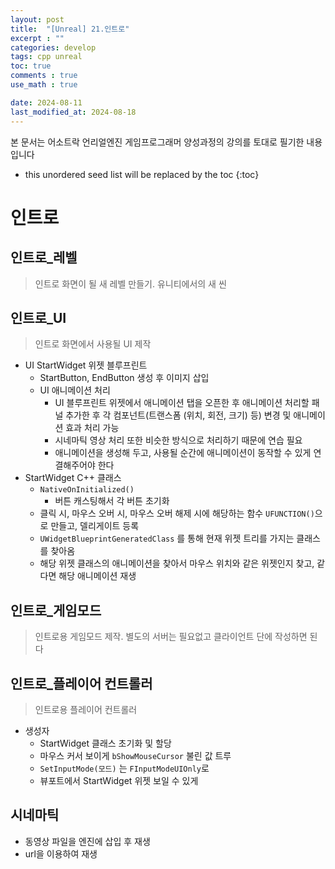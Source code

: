 ```yaml
---
layout: post
title:  "[Unreal] 21.인트로"
excerpt : ""
categories: develop
tags: cpp unreal
toc: true
comments : true
use_math : true

date: 2024-08-11
last_modified_at: 2024-08-18
---
```

> <span style="font-size: 80%">
본 문서는 어소트락 언리얼엔진 게임프로그래머 양성과정의 강의를 토대로 필기한 내용입니다 </span>

<!--more-->

* this unordered seed list will be replaced by the toc
{:toc}

<!-- <p align = "center">
  <img src ="https://github.com/user-attachments/assets/3b3d3969-f050-4a56-afde-3a731370edfb" width = 520>
</p> -->

# 인트로

## 인트로_레벨
> 인트로 화면이 될 새 레벨 만들기. 유니티에서의 새 씬

## 인트로_UI
> 인트로 화면에서 사용될 UI 제작

- UI StartWidget 위젯 블루프린트
  - StartButton, EndButton 생성 후 이미지 삽입
  - UI 애니메이션 처리
    - UI 블루프린트 위젯에서 애니메이션 탭을 오픈한 후 애니메이션 처리할 패널 추가한 후 각 컴포넌트(트랜스폼 (위치, 회전, 크기) 등) 변경 및 애니메이션 효과 처리 가능
    - 시네마틱 영상 처리 또한 비슷한 방식으로 처리하기 때문에 연습 필요
    - 애니메이션을 생성해 두고, 사용될 순간에 애니메이션이 동작할 수 있게 연결해주어야 한다
- StartWidget C++ 클래스
  - `NativeOnInitialized()`
    - 버튼 캐스팅해서 각 버튼 초기화
  - 클릭 시, 마우스 오버 시, 마우스 오버 해제 시에 해당하는 함수 `UFUNCTION()`으로 만들고, 델리게이트 등록
  - `UWidgetBlueprintGeneratedClass` 를 통해 현재 위젯 트리를 가지는 클래스를 찾아옴
  - 해당 위젯 클래스의 애니메이션을 찾아서 마우스 위치와 같은 위젯인지 찾고, 같다면 해당 애니메이션 재생

## 인트로_게임모드
> 인트로용 게임모드 제작. 별도의 서버는 필요없고 클라이언트 단에 작성하면 된다

## 인트로_플레이어 컨트롤러
> 인트로용 플레이어 컨트롤러

- 생성자
  - StartWidget 클래스 초기화 및 할당
  - 마우스 커서 보이게 `bShowMouseCursor` 불린 값 트루
  - `SetInputMode(모드)` 는 `FInputModeUIOnly`로
  - 뷰포트에서 StartWidget 위젯 보일 수 있게 

## 시네마틱
- 동영상 파일을 엔진에 삽입 후 재생
- url을 이용하여 재생